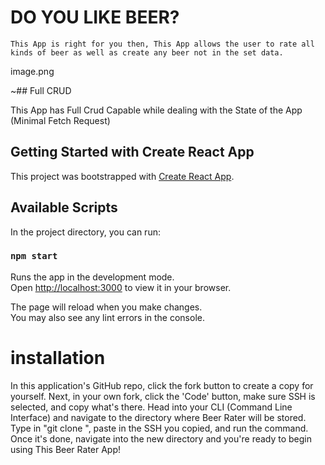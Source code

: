 # DO YOU LIKE BEER?
    This App is right for you then, This App allows the user to rate all kinds of beer as well as create any beer not in the set data.

  image.png
  
~## Full CRUD

This App has Full Crud Capable while dealing with the State of the App
(Minimal Fetch Request) 

## Getting Started with Create React App

This project was bootstrapped with [Create React App](https://github.com/facebook/create-react-app).

## Available Scripts

In the project directory, you can run:

### `npm start`

Runs the app in the development mode.\
Open [http://localhost:3000](http://localhost:3000) to view it in your browser.

The page will reload when you make changes.\
You may also see any lint errors in the console.


# installation

In this application's GitHub repo, click the fork button to create a copy for yourself. Next, in your own fork, click the 'Code' button, make sure SSH is selected, and copy what's there.
Head into your CLI (Command Line Interface) and navigate to the directory where Beer Rater will be stored. Type in "git clone ", paste in the SSH you copied, and run the command.
Once it's done, navigate into the new directory and you're ready to begin using This Beer Rater App!
 

